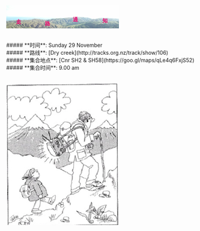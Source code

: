 ![skyline](_images/skyline2.png)

<br/>
##### **时间**: Sunday 29 November
<br/>
##### **路线**: [Dry creek](http://tracks.org.nz/track/show/106)
<br/>
##### **集合地点**: [Cnr SH2 & SH58](https://goo.gl/maps/qLe4q6FxjS52)
<br/>
##### **集合时间**: 9.00 am 

<br/>
<br/>


![hiking-tv](_images/hiking-tv.jpg)

